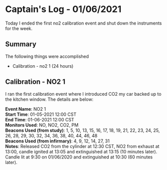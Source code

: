 # Captain's Log - 01/06/2021
Today I ended the first no2 calibration event and shut down the instruments for the week.

## Summary
The following things were accomplished
- Calibration - no2 1 (24 hours)

## Calibration - NO2 1
I ran the first calibration event where I introduced CO2 my car backed up to the kitchen window. The details are below:

**Event Name**: NO2 1 <br>
**Start Time**: 01-05-2021 12:00 CST <br>
**End Time**: 01-06-2021 12:00 CST <br>
**Monitors Used**: NO, NO2, CO2, PM <br>
**Beacons Used (from study)**: 1, 5, 10, 13, 15, 16, 17, 18, 19, 21, 22, 23, 24, 25, 26, 28, 29, 30, 32, 34, 36, 38, 40, 44, 46, 48 <br>
**Beacons Used (from infirmary)**: 4, 9, 12, 14, 27, 31 <br>
**Notes**: Released CO2 from the cylinder at 12:30 CST, NO2 from exhaust at 13:00, candle ignited at 13:05 and extinguished at 13:15 (10 minutes later). Candle lit at 9:30 on 01/06/2020 and extinguished at 10:30 (60 minutes later). 
